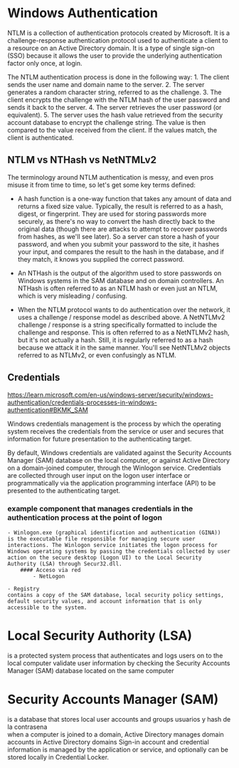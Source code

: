 # Windows Authentication


NTLM is a collection of authentication protocols created by Microsoft. It is a challenge-response authentication protocol used to authenticate a client to a resource on an Active Directory domain.
It is a type of single sign-on (SSO) because it allows the user to provide the underlying authentication factor only once, at login.

The NTLM authentication process is done in the following way:
	1. The client sends the user name and domain name to the server.
	2. The server generates a random character string, referred to as the challenge.
	3. The client encrypts the challenge with the NTLM hash of the user password and sends it back to the server.
	4. The server retrieves the user password (or equivalent).
	5. The server uses the hash value retrieved from the security account database to encrypt the challenge string. The value is then compared to the value received from the client. If the values match, the client is authenticated.


## NTLM vs NTHash vs NetNTMLv2
The terminology around NTLM authentication is messy, and even pros misuse it from time to time, so let's get some key terms defined:

- A hash function is a one-way function that takes any amount of data and returns a fixed size value. Typically, the result is referred to as a hash, digest, or fingerprint. They are used for storing passwords more securely, as there's no way to convert the hash directly back to the original data (though there are attacks to attempt to recover passwords from hashes, as we'll see later). So a server can store a hash of your password, and when you submit your password to the site, it hashes your input, and compares the result to the hash in the database, and if they match, it knows you supplied the correct password.

- An NTHash is the output of the algorithm used to store passwords on Windows systems in the SAM database and on domain controllers. An NTHash is often referred to as an NTLM hash or even just an NTLM, which is very misleading / confusing.

- When the NTLM protocol wants to do authentication over the network, it uses a challenge / response model as described above. A NetNTLMv2 challenge / response is a string specifically formatted to include the challenge and response. This is often referred to as a NetNTLMv2 hash, but it's not actually a hash. Still, it is regularly referred to as a hash because we attack it in the same manner. You'll see NetNTLMv2 objects referred to as NTLMv2, or even confusingly as NTLM.







## Credentials
https://learn.microsoft.com/en-us/windows-server/security/windows-authentication/credentials-processes-in-windows-authentication#BKMK_SAM

Windows credentials management is the process by which the operating system receives the credentials from the service or user and secures that information for future presentation to the authenticating target.

By default, Windows credentials are validated against the Security Accounts Manager (SAM) database on the local computer, or against Active Directory on a domain-joined computer, through the Winlogon service. Credentials are collected through user input on the logon user interface or programmatically via the application programming interface (API) to be presented to the authenticating target.

### example component that manages credentials in the authentication process at the point of logon
	- Winlogon.exe (graphical identification and authentication (GINA))
	is the executable file responsible for managing secure user interactions. The Winlogon service initiates the logon process for Windows operating systems by passing the credentials collected by user action on the secure desktop (Logon UI) to the Local Security Authority (LSA) through Secur32.dll.
		#### Acceso via red
			- NetLogon

	- Registry
	contains a copy of the SAM database, local security policy settings, default security values, and account information that is only accessible to the system.





# Local Security Authority (LSA)
is a protected system process that authenticates and logs users on to the local computer
validate user information by checking the Security Accounts Manager (SAM) database located on the same computer

# Security Accounts Manager (SAM)
is a database that stores local user accounts and groups
usuarios y hash de la contrasena	
when a computer is joined to a domain, Active Directory manages domain accounts in Active Directory domains
Sign-in account and credential information is managed by the application or service, and optionally can be stored locally in Credential Locker.


